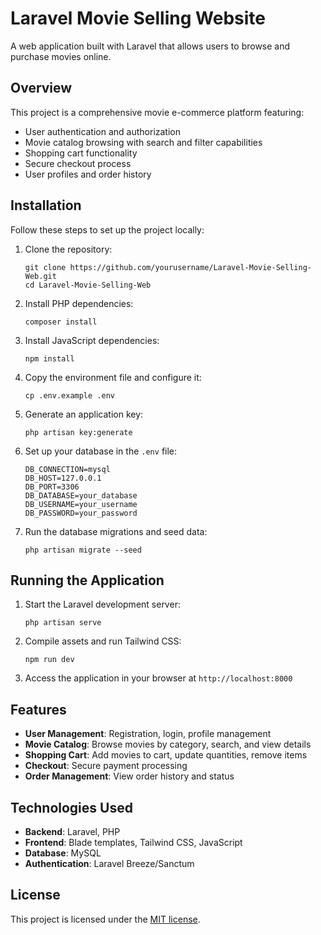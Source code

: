 # Laravel Movie Selling Website

A web application built with Laravel that allows users to browse and purchase movies online.

## Overview

This project is a comprehensive movie e-commerce platform featuring:
- User authentication and authorization
- Movie catalog browsing with search and filter capabilities
- Shopping cart functionality
- Secure checkout process
- User profiles and order history

## Installation

Follow these steps to set up the project locally:

1. Clone the repository:
   ```
   git clone https://github.com/yourusername/Laravel-Movie-Selling-Web.git
   cd Laravel-Movie-Selling-Web
   ```

2. Install PHP dependencies:
   ```
   composer install
   ```

3. Install JavaScript dependencies:
   ```
   npm install
   ```

4. Copy the environment file and configure it:
   ```
   cp .env.example .env
   ```

5. Generate an application key:
   ```
   php artisan key:generate
   ```

6. Set up your database in the `.env` file:
   ```
   DB_CONNECTION=mysql
   DB_HOST=127.0.0.1
   DB_PORT=3306
   DB_DATABASE=your_database
   DB_USERNAME=your_username
   DB_PASSWORD=your_password
   ```

7. Run the database migrations and seed data:
   ```
   php artisan migrate --seed
   ```

## Running the Application

1. Start the Laravel development server:
   ```
   php artisan serve
   ```

2. Compile assets and run Tailwind CSS:
   ```
   npm run dev
   ```

3. Access the application in your browser at `http://localhost:8000`

## Features

- **User Management**: Registration, login, profile management
- **Movie Catalog**: Browse movies by category, search, and view details
- **Shopping Cart**: Add movies to cart, update quantities, remove items
- **Checkout**: Secure payment processing
- **Order Management**: View order history and status

## Technologies Used

- **Backend**: Laravel, PHP
- **Frontend**: Blade templates, Tailwind CSS, JavaScript
- **Database**: MySQL
- **Authentication**: Laravel Breeze/Sanctum

## License

This project is licensed under the [MIT license](https://opensource.org/licenses/MIT).
